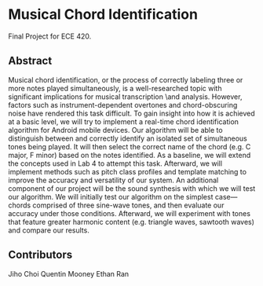 # Musical Chord Identification
Final Project for ECE 420.

## Abstract
Musical chord identification, or the process of correctly labeling three or more notes played
simultaneously, is a well-researched topic with significant implications for musical transcription
\and analysis. However, factors such as instrument-dependent overtones and chord-obscuring
noise have rendered this task difficult. To gain insight into how it is achieved at a basic level,
we will try to implement a real-time chord identification algorithm for Android mobile devices.
Our algorithm will be able to distinguish between and correctly identify an isolated set of
simultaneous tones being played. It will then select the correct name of the chord (e.g. C major,
F minor) based on the notes identified. As a baseline, we will extend the concepts used in Lab 4
to attempt this task. Afterward, we will implement methods such as pitch class profiles and
template matching to improve the accuracy and versatility of our system. An additional component
of our project will be the sound synthesis with which we will test our algorithm. We will
initially test our algorithm on the simplest case—chords comprised of three sine-wave tones, and
then evaluate our accuracy under those conditions. Afterward, we will experiment with tones that
feature greater harmonic content (e.g. triangle waves, sawtooth waves) and compare our results.

## Contributors
Jiho Choi
Quentin Mooney
Ethan Ran
